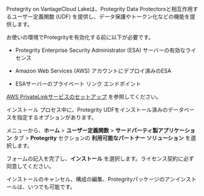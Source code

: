 Protegrity on VantageCloud Lakeは、Protegrity Data Protectorsと相互作用するユーザー定義関数 (UDF) を提供し、データ保護やトークン化などの機能を提供します。

お使いの環境でProtegrityを有効化する前に以下が必要です。

-   Protegrity Enterprise Security Administrator (ESA) サーバーの有効なライセンス

-   Amazon Web Services (AWS) アカウントにデプロイ済みのESA

-   ESAサーバーのプライベート リンク エンドポイント

[AWS PrivateLinkサービスのセットアップ](https://docs.teradata.com/access/sources/dita/topic?dita:topicPath=clt1707128377930.dita&utm_source=console&utm_medium=iph) を参照してください。

インストール プロセス中に、Protegrity UDFをインストール済みのデータベースを指定するオプションがあります。

メニューから、**ホーム** \> **ユーザー定義関数** \> **サードパーティ製アプリケーション** タブ \> **Protegrity** セクションの **利用可能なパートナー ソリューション** を選択します。

フォームの記入を完了し、**インストール** を選択します。ライセンス契約に必ず同意してください。

インストールのキャンセル、構成の編集、Protegrityパッケージのアンインストールは、いつでも可能です。

